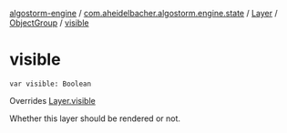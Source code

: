 [algostorm-engine](../../../index.md) / [com.aheidelbacher.algostorm.engine.state](../../index.md) / [Layer](../index.md) / [ObjectGroup](index.md) / [visible](.)

# visible

`var visible: Boolean`

Overrides [Layer.visible](../visible.md)

Whether this layer should be rendered or not.

